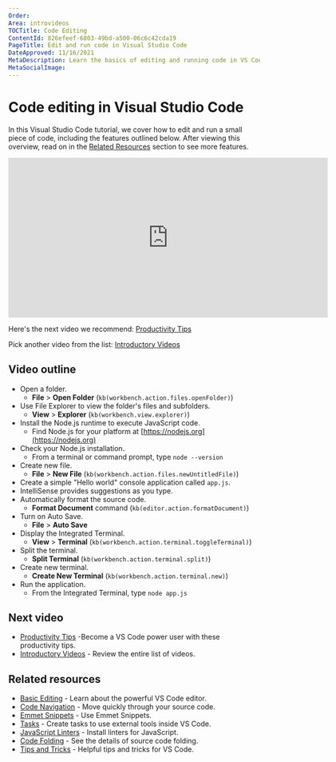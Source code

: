 ```yaml
---
Order:
Area: introvideos
TOCTitle: Code Editing
ContentId: 826efeef-6803-49bd-a500-06c6c42cda19
PageTitle: Edit and run code in Visual Studio Code
DateApproved: 11/16/2021
MetaDescription: Learn the basics of editing and running code in VS Code.
MetaSocialImage:
---
```

# Code editing in Visual Studio Code

In this Visual Studio Code tutorial, we cover how to edit and run a small piece of code, including the features outlined below. After viewing this overview, read on in the [Related Resources](/docs/introvideos/codeediting.md#related-resources) section to see more features.

<iframe src="https://www.youtube-nocookie.com/embed/MNBwGGwvvKE" width="640" height="320" allowFullScreen="true" frameBorder="0" title="Code editing in Visual Studio Code"></iframe>

Here's the next video we recommend: [Productivity Tips](/docs/introvideos/productivity.md)

Pick another video from the list: [Introductory Videos](/docs/getstarted/introvideos.md)

## Video outline

* Open a folder.
  * **File** > **Open Folder** (`kb(workbench.action.files.openFolder)`)
* Use File Explorer to view the folder's files and subfolders.
  * **View** > **Explorer** (`kb(workbench.view.explorer)`)
* Install the Node.js runtime to execute JavaScript code.
  * Find Node.js for your platform at [https://nodejs.org](https://nodejs.org)
* Check your Node.js installation.
  * From a terminal or command prompt, type `node --version`
* Create new file.
  * **File** > **New File** (`kb(workbench.action.files.newUntitledFile)`)
* Create a simple "Hello world" console application called `app.js`.
* IntelliSense provides suggestions as you type.
* Automatically format the source code.
  * **Format Document** command (`kb(editor.action.formatDocument)`)
* Turn on Auto Save.
  * **File** > **Auto Save**
* Display the Integrated Terminal.
  * **View** > **Terminal** (`kb(workbench.action.terminal.toggleTerminal)`)
* Split the terminal.
  * **Split Terminal** (`kb(workbench.action.terminal.split)`)
* Create new terminal.
  * **Create New Terminal** (`kb(workbench.action.terminal.new)`)
* Run the application.
  * From the Integrated Terminal, type `node app.js`

## Next video

* [Productivity Tips](/docs/introvideos/productivity.md) -Become a VS Code power user with these productivity tips.
* [Introductory Videos](/docs/getstarted/introvideos.md) - Review the entire list of videos.

## Related resources

* [Basic Editing](/docs/editing/codebasics.md) - Learn about the powerful VS Code editor.
* [Code Navigation](/docs/editing/editingevolved.md) - Move quickly through your source code.
* [Emmet Snippets](/docs/languages/html.md#emmet-snippets) - Use Emmet Snippets.
* [Tasks](/docs/editor/debugtest/tasks.md) - Create tasks to use external tools inside VS Code.
* [JavaScript Linters](/docs/languages/javascript.md#linters) - Install linters for JavaScript.
* [Code Folding](/docs/editing/codebasics.md#folding) - See the details of source code folding.
* [Tips and Tricks](/docs/getstarted/tips-and-tricks.md) - Helpful tips and tricks for VS Code.
